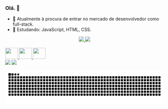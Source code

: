 ### Olá. 👋

- 🔭 Atualmente à procura de entrar no mercado de desenvolvedor como full-stack.
- 🌱 Estudando: JavaScript, HTML, CSS.


<div align="center">
  <a href="https://github.com/claudiosfn">
  <img height="150em" src="https://github-readme-stats.vercel.app/api?username=claudiosfn&show_icons=true&theme=gruvbox&include_all_commits=true&count_private=true"/>
  <img height="140em" src="https://github-readme-stats.vercel.app/api/top-langs/?username=claudiosfn&layout=compact&langs_count=7&theme=gruvbox"/>
</div>

<div style="display: inline_block"><br>
<img aling="center" height="35" width="40" src="https://cdn.jsdelivr.net/gh/devicons/devicon/icons/javascript/javascript-plain.svg" />
<img aling="center" height="35" width="40" src="https://cdn.jsdelivr.net/gh/devicons/devicon/icons/css3/css3-plain.svg" />
<img aling="center" height="35" width="40" src="https://cdn.jsdelivr.net/gh/devicons/devicon/icons/html5/html5-plain.svg" />
</div>
  
<div>
  <a href = "mailto:contatocraudiofelix@gmail.com"><img src="https://img.shields.io/badge/Gmail-D14836?style=for-the-badge&logo=gmail&logoColor=white" target="_blank"></a>
  <a href="https://www.linkedin.com/in/claudio-felix/" target="_blank"><img src="https://img.shields.io/badge/-LinkedIn-%230077B5?style=for-the-badge&logo=linkedin&logoColor=white" target="_blank"></a>
  
![Snake animation](https://github.com/claudiosfn/claudiosfn/blob/output/github-contribution-grid-snake.svg)
</div>
